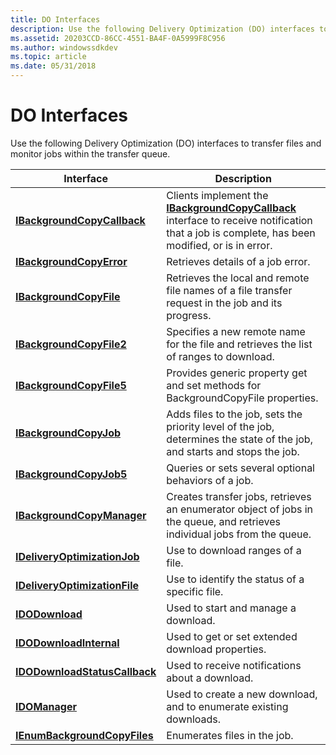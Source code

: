 ```yaml
---
title: DO Interfaces
description: Use the following Delivery Optimization (DO) interfaces to transfer files and monitor jobs within the transfer queue.
ms.assetid: 20203CCD-86CC-4551-BA4F-0A5999F8C956
ms.author: windowssdkdev
ms.topic: article
ms.date: 05/31/2018
---
```


# DO Interfaces

Use the following Delivery Optimization (DO) interfaces to transfer files and monitor jobs within the transfer queue.

| Interface | Description |
|-|-|
| [**IBackgroundCopyCallback**](ibackgroundcopycallback.md) | Clients implement the [**IBackgroundCopyCallback**](ibackgroundcopycallback.md) interface to receive notification that a job is complete, has been modified, or is in error. |
| [**IBackgroundCopyError**](ibackgroundcopyerror.md) | Retrieves details of a job error. |
| [**IBackgroundCopyFile**](ibackgroundcopyfile.md) | Retrieves the local and remote file names of a file transfer request in the job and its progress. |
| [**IBackgroundCopyFile2**](ibackgroundcopyfile2.md) | Specifies a new remote name for the file and retrieves the list of ranges to download. |
| [**IBackgroundCopyFile5**](ibackgroundcopyfile5.md) | Provides generic property get and set methods for BackgroundCopyFile properties. |
| [**IBackgroundCopyJob**](ibackgroundcopyjob-.md) | Adds files to the job, sets the priority level of the job, determines the state of the job, and starts and stops the job. |
| [**IBackgroundCopyJob5**](ibackgroundcopyjob5.md) | Queries or sets several optional behaviors of a job. |
| [**IBackgroundCopyManager**](ibackgroundcopymanager.md) | Creates transfer jobs, retrieves an enumerator object of jobs in the queue, and retrieves individual jobs from the queue. |
| [**IDeliveryOptimizationJob**](ideliveryoptimizationjob.md) | Use to download ranges of a file. |
| [**IDeliveryOptimizationFile**](ideliveryoptimizationfile.md) | Use to identify the status of a specific file. |
| [**IDODownload**](/windows/win32/delivery_optimization/do/nn-do-idodownload) | Used to start and manage a download. |
| [**IDODownloadInternal**](/windows/win32/delivery_optimization/dodownloadinternal/nn-dodownloadinternal-idodownloadinternal) | Used to get or set extended download properties. |
| [**IDODownloadStatusCallback**](/windows/win32/delivery_optimization/do/nn-do-idodownloadstatuscallback) | Used to receive notifications about a download. |
| [**IDOManager**](/windows/win32/delivery_optimization/do/nn-do-idomanager) | Used to create a new download, and to enumerate existing downloads. |
| [**IEnumBackgroundCopyFiles**](ienumbackgroundcopyfiles-.md) | Enumerates files in the job. |
